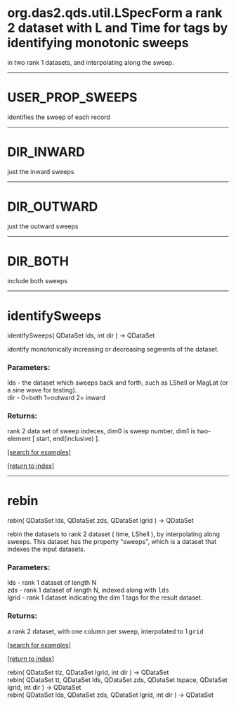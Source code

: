 # org.das2.qds.util.LSpecForm a rank 2 dataset with L and Time for tags by identifying monotonic sweeps
 in two rank 1 datasets, and interpolating along the sweep.
***
<a name="USER_PROP_SWEEPS"></a>
# USER_PROP_SWEEPS

identifies the sweep of each record

***
<a name="DIR_INWARD"></a>
# DIR_INWARD

just the inward sweeps

***
<a name="DIR_OUTWARD"></a>
# DIR_OUTWARD

just the outward sweeps

***
<a name="DIR_BOTH"></a>
# DIR_BOTH

include both sweeps

***
<a name="identifySweeps"></a>
# identifySweeps
identifySweeps( QDataSet lds, int dir ) &rarr; QDataSet

identify monotonically increasing or decreasing segments of the dataset.

### Parameters:
lds - the dataset which sweeps back and forth, such as LShell or MagLat (or a sine wave for testing).
<br>dir - 0=both 1=outward 2= inward

### Returns:
rank 2 data set of sweep indeces, dim0 is sweep number, dim1 is two-element [ start, end(inclusive) ].

<a href="https://github.com/autoplot/dev/search?q=identifySweeps&unscoped_q=identifySweeps">[search for examples]</a>

<a href="https://github.com/autoplot/documentation/blob/master/javadoc/index-all.md">[return to index]</a>

***
<a name="rebin"></a>
# rebin
rebin( QDataSet lds, QDataSet zds, QDataSet lgrid ) &rarr; QDataSet

rebin the datasets to rank 2 dataset ( time, LShell ), by interpolating along sweeps.  This
 dataset has the property "sweeps", which is a dataset that indexes the input datasets.

### Parameters:
lds - rank 1 dataset of length N
<br>zds - rank 1 dataset of length N, indexed along with <tt>lds</tt>
<br>lgrid - rank 1 dataset indicating the dim 1 tags for the result dataset.

### Returns:
a rank 2 dataset, with one column per sweep, interpolated to <tt>lgrid</tt>

<a href="https://github.com/autoplot/dev/search?q=rebin&unscoped_q=rebin">[search for examples]</a>

<a href="https://github.com/autoplot/documentation/blob/master/javadoc/index-all.md">[return to index]</a>

rebin( QDataSet tlz, QDataSet lgrid, int dir ) &rarr; QDataSet<br>
rebin( QDataSet tt, QDataSet lds, QDataSet zds, QDataSet tspace, QDataSet lgrid, int dir ) &rarr; QDataSet<br>
rebin( QDataSet lds, QDataSet zds, QDataSet lgrid, int dir ) &rarr; QDataSet<br>
